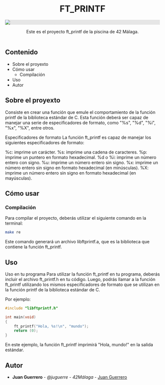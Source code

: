 <br/>
<p align="center">
  <h1 align="center">FT_PRINTF</h1>
  <p align="center">
  <img style="display: block;-webkit-user-select: none;margin: auto;background-color: hsl(0, 0%, 90%);transition: background-color 300ms;" src="https://developers.redhat.com/sites/default/files/styles/article_feature/public/ST-c_1x%20%282%29.png?itok=TJtLSL9K">
 <p align="center">
    Este es el proyecto ft_printf de la piscina de 42 Málaga. 
    <br/>
    <br/>
  </p>
</p>

## Contenido

* Sobre el proyexto
* Cómo usar
  * Compilación
* Uso
* Autor

## Sobre el proyexto

Consiste en crear una función que emule el comportamiento de la función printf de la biblioteca estándar de C. Esta función deberá ser capaz de manejar una serie de especificadores de formato, como "%s", "%d", "%i", "%x", "%X", entre otros.

Especificadores de formato
La función ft_printf es capaz de manejar los siguientes especificadores de formato:

%c: imprime un carácter.
%s: imprime una cadena de caracteres.
%p: imprime un puntero en formato hexadecimal.
%d o %i: imprime un número entero con signo.
%u: imprime un número entero sin signo.
%x: imprime un número entero sin signo en formato hexadecimal (en minúsculas).
%X: imprime un número entero sin signo en formato hexadecimal (en mayúsculas).

## Cómo usar

### Compilación

Para compilar el proyecto, deberás utilizar el siguiente comando en la terminal:
```bash
make re
```
Este comando generará un archivo libftprintf.a, que es la biblioteca que contiene la función ft_printf.

## Uso

Uso en tu programa
Para utilizar la función ft_printf en tu programa, deberás incluir el archivo ft_printf.h en tu código. Luego, podrás llamar a la función ft_printf utilizando los mismos especificadores de formato que se utilizan en la función printf de la biblioteca estándar de C.

Por ejemplo:

```c
#include "libftprintf.h"

int main(void)
{
    ft_printf("Hola, %s!\n", "mundo");
    return (0);
}
```
En este ejemplo, la función ft_printf imprimirá "Hola, mundo!" en la salida estándar.

## Autor

* **Juan Guerrero** - *@juguerre - 42Málaga* - [Juan Guerrero](https://github.com/Folkenciyo/)

